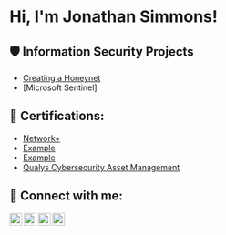 <h1>Hi, I'm Jonathan Simmons! <a href="www.linkedin.com/in/jonathanlsimmons/"> </a>
 
<h2>🛡️ Information Security Projects</h2>
 
- [Creating a Honeynet](Link)
- [Microsoft Sentinel]
  
<h2>📜 Certifications:</h2>
 
  - [Network+](Link)
  - [Example](Link)
  - [Example](Link)
  - [Qualys Cybersecurity Asset Management](Link)
    
<h2> 🤳 Connect with me:</h2>
 
<img align="left" alt="yourname | YouTube" width="22px" src="https://cdn.jsdelivr.net/npm/simple-icons@v3/icons/youtube.svg" />
<img align="left" alt="yourname | Twitter" width="22px" src="https://cdn.jsdelivr.net/npm/simple-icons@v3/icons/twitter.svg" />
<img align="left" alt="yourname | LinkedIn" width="22px" src="https://cdn.jsdelivr.net/npm/simple-icons@v3/icons/linkedin.svg" />
<img align="left" alt="yourname | Instagram" width="22px" src="https://cdn.jsdelivr.net/npm/simple-icons@v3/icons/instagram.svg" />
 
[X]: https://twitter.com/
[instagram]: https://www.instagram.com/
[linkedin]: www.linkedin.com/in/jonathanlsimmons/
